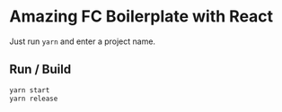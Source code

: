 # Amazing FC Boilerplate with React

Just run ```yarn``` and enter a project name.

## Run / Build

```bash
yarn start
yarn release
```
